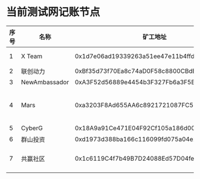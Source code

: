 # 当前测试网记账节点

序号 |名称 | 矿工地址  | RPC Url | 联系方式
--|--|--|--|--
1|X Team | 0x1d7e06ad19339263a51ee47e11b4ffd10d4a83ba | https://rpc1.newchain.newtonproject.org | 微信号： newtonadmin
2|联创动力 | 0xBf35d73f70Ea8c74aD0F58c8800CBdE52462536b | http://111.229.219.19:8801 | 微信号： logY_LCDL
3|NewAmbassador | 0xA3F52d56889e4454b3F327Fb6a3F5Ec7DBAf8a0C | http://139.99.61.166:8801 | 微信： jasz929
4|Mars | 0xa3203F8Ad655AA6c8921721087FC576489A00Bf0 | http://139.196.58.165:8801 | 邮箱： gjw00001@126.com <Br> 微信号： gongjianwei00001
5|CyberG | 0x18A9a91Ce471E04F92Cf105a186d00a788737c48 | http://112.126.61.216:8801 | 微信号：hi-hi-jjh
6|群山投资 | 0xd1973d388ba166c116099fd075a04e2e177101aa | http://47.115.137.55:8801 | 微信号： zouyh999
7|共赢社区 | 0x1c6119C4f7b49B7D24088Ed57D04fef50bd162Ca | http://39.98.182.29:8801 | 微信: yq196888  微信公众号：中鼎贷 邮箱: 947094139@qq.com

